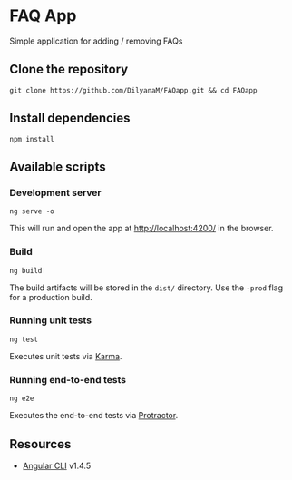 # FAQ App

Simple application for adding / removing FAQs

## Clone the repository

```
git clone https://github.com/DilyanaM/FAQapp.git && cd FAQapp
```

## Install dependencies

```
npm install
```

## Available scripts

### Development server

```
ng serve -o
```

This will run and open the app at [http://localhost:4200/](http://localhost:4200/) in the browser.

### Build

```
ng build
```

The build artifacts will be stored in the `dist/` directory. Use the `-prod` flag for a production build.

### Running unit tests

```
ng test
```

Executes unit tests via [Karma](https://karma-runner.github.io).

### Running end-to-end tests

```
ng e2e
```

Executes the end-to-end tests via [Protractor](http://www.protractortest.org/).

## Resources

- [Angular CLI](https://cli.angular.io/) v1.4.5
